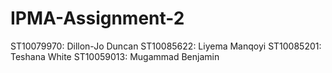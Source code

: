 # IPMA-Assignment-2

ST10079970: Dillon-Jo Duncan
ST10085622: Liyema Manqoyi
ST10085201: Teshana White
ST10059013: Mugammad Benjamin
